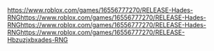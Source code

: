 https://www.roblox.com/games/16556777270/RELEASE-Hades-RNGhttps://www.roblox.com/games/16556777270/RELEASE-Hades-RNGhttps://www.roblox.com/games/16556777270/RELEASE-Hades-RNGhttps://www.roblox.com/games/16556777270/RELEASE-Hbzuzjxbxades-RNG
